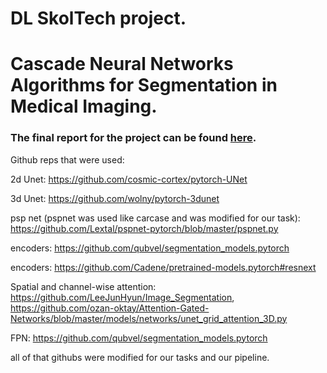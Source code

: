 # DL SkolTech project.
# Cascade Neural Networks Algorithms for Segmentation in Medical Imaging.

### The final report for the project can be found [here](https://github.com/YaroslavBespalov/DL_project_nnUnet/blob/master/Cascade_Neural_Network_Report.pdf).

Github reps that were used:

2d Unet: https://github.com/cosmic-cortex/pytorch-UNet

3d Unet: https://github.com/wolny/pytorch-3dunet

psp net (pspnet was used like carcase and was modified for our task): https://github.com/Lextal/pspnet-pytorch/blob/master/pspnet.py

encoders: https://github.com/qubvel/segmentation_models.pytorch

encoders: https://github.com/Cadene/pretrained-models.pytorch#resnext

Spatial and channel-wise attention: https://github.com/LeeJunHyun/Image_Segmentation, https://github.com/ozan-oktay/Attention-Gated-Networks/blob/master/models/networks/unet_grid_attention_3D.py

FPN: https://github.com/qubvel/segmentation_models.pytorch

all of that githubs were modified for our tasks and our pipeline.
